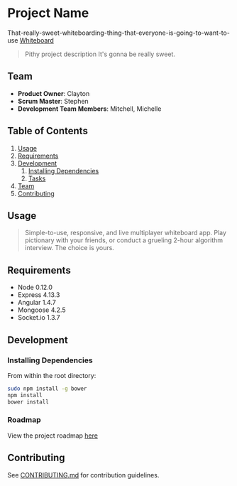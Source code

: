 # Project Name
That-really-sweet-whiteboarding-thing-that-everyone-is-going-to-want-to-use
[Whiteboard](hidden-castle-8290.herokuapp.com)

> Pithy project description
It's gonna be really sweet.

## Team

  - __Product Owner__: Clayton
  - __Scrum Master__: Stephen
  - __Development Team Members__: Mitchell, Michelle

## Table of Contents

1. [Usage](#Usage)
1. [Requirements](#requirements)
1. [Development](#development)
    1. [Installing Dependencies](#installing-dependencies)
    1. [Tasks](#tasks)
1. [Team](#team)
1. [Contributing](#contributing)

## Usage

> Simple-to-use, responsive, and live multiplayer whiteboard app. Play pictionary with your friends, or conduct a grueling 2-hour algorithm interview. The choice is yours.

## Requirements

- Node 0.12.0
- Express 4.13.3
- Angular 1.4.7
- Mongoose 4.2.5
- Socket.io 1.3.7

## Development

### Installing Dependencies

From within the root directory:

```sh
sudo npm install -g bower
npm install
bower install
```

### Roadmap

View the project roadmap [here](LINK_TO_PROJECT_ISSUES)


## Contributing

See [CONTRIBUTING.md](CONTRIBUTING.md) for contribution guidelines.
